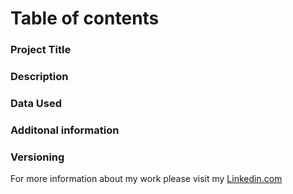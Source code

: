 # **Table of contents**
### Project Title
### Description
### Data Used
### Additonal information 
### Versioning 

For more information about my work please visit my [Linkedin.com](https://www.linkedin.com/in/kellyemcgee/)

